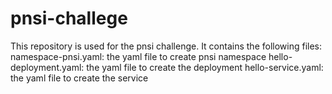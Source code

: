 # pnsi-challege
This repository is used for the pnsi challenge. It contains the following files:
 			namespace-pnsi.yaml:  the yaml file to create pnsi namespace
			hello-deployment.yaml:  the yaml file to create the deployment
			hello-service.yaml:  the yaml file to create the service
